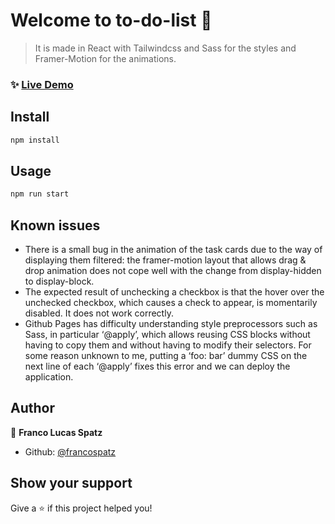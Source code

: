 # Welcome to to-do-list 👋

> It is made in React with Tailwindcss and Sass for the styles and Framer-Motion for the animations.
> 

### ✨ [Live Demo](https://francospatz.github.io/to-do-list)

## Install

```sh
npm install
```

## Usage

```sh
npm run start
```

## Known issues
- There is a small bug in the animation of the task cards due to the way of displaying them filtered: the framer-motion layout that allows drag & drop animation does not cope well with the change from display-hidden to display-block.
- The expected result of unchecking a checkbox is that the hover over the unchecked checkbox, which causes a check to appear, is momentarily disabled. It does not work correctly.
- Github Pages has difficulty understanding style preprocessors such as Sass, in particular ‘@apply’, which allows reusing CSS blocks without having to copy them and without having to modify their selectors. For some reason unknown to me, putting a ‘foo: bar’ dummy CSS on the next line of each ‘@apply’ fixes this error and we can deploy the application.

## Author

👤 **Franco Lucas Spatz**

* Github: [@francospatz](https://github.com/francospatz)

## Show your support

Give a ⭐️ if this project helped you!


